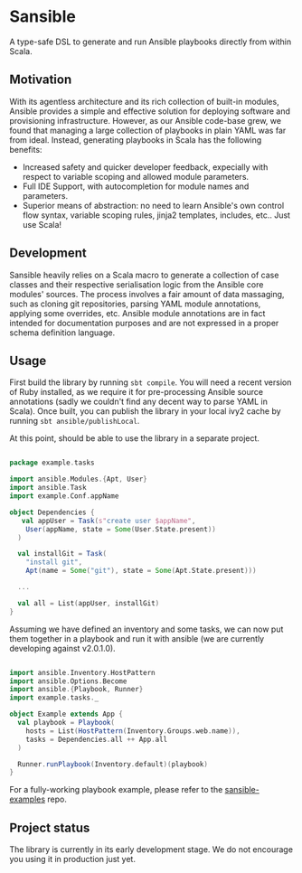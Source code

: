 # Sansible

A type-safe DSL to generate and run Ansible playbooks directly from within Scala.

## Motivation

With its agentless architecture and its rich collection of built-in modules,
Ansible provides a simple and effective solution for deploying software and provisioning
infrastructure. However, as our Ansible code-base grew, we found that managing a
large collection of playbooks in plain YAML was far from ideal. Instead, generating 
playbooks in Scala has the following benefits:

- Increased safety and quicker developer feedback, expecially with respect to variable
  scoping and allowed module parameters.
- Full IDE Support, with autocompletion for module names and parameters.
- Superior means of abstraction: no need to learn Ansible's own control flow syntax, variable scoping rules, jinja2 templates, includes, etc..
  Just use Scala!

## Development

Sansible heavily relies on a Scala macro to generate a collection of case classes
and their respective serialisation logic from the Ansible core modules' sources.
The process involves a fair amount of data massaging, such as cloning git repositories,
parsing YAML module annotations, applying some overrides, etc. Ansible module annotations
are in fact intended for documentation purposes and are not expressed in
a proper schema definition language.

## Usage

First build the library by running `sbt compile`. You will need a recent version
of Ruby installed, as we require it for pre-processing Ansible source annotations
(sadly we couldn't find any decent way to parse YAML in Scala). Once built, you can
publish the library in your local ivy2 cache by running `sbt ansible/publishLocal`.

At this point, should be able to use the library in a separate project.

```scala

package example.tasks

import ansible.Modules.{Apt, User}
import ansible.Task
import example.Conf.appName

object Dependencies {
   val appUser = Task(s"create user $appName",
    User(appName, state = Some(User.State.present))
  )

  val installGit = Task(
    "install git",
    Apt(name = Some("git"), state = Some(Apt.State.present)))

  ...

  val all = List(appUser, installGit)
}
```

Assuming we have defined an inventory and some tasks, we can now put them together in
a playbook and run it with ansible (we are currently developing against v2.0.1.0).

```scala

import ansible.Inventory.HostPattern
import ansible.Options.Become
import ansible.{Playbook, Runner}
import example.tasks._

object Example extends App {
  val playbook = Playbook(
    hosts = List(HostPattern(Inventory.Groups.web.name)),
    tasks = Dependencies.all ++ App.all
  )

  Runner.runPlaybook(Inventory.default)(playbook)
}

```

For a fully-working playbook example, please refer to the [sansible-examples](http://github.com/citycontext/sansible-examples) repo.

## Project status

The library is currently in its early development stage. We do not encourage
you using it in production just yet.
